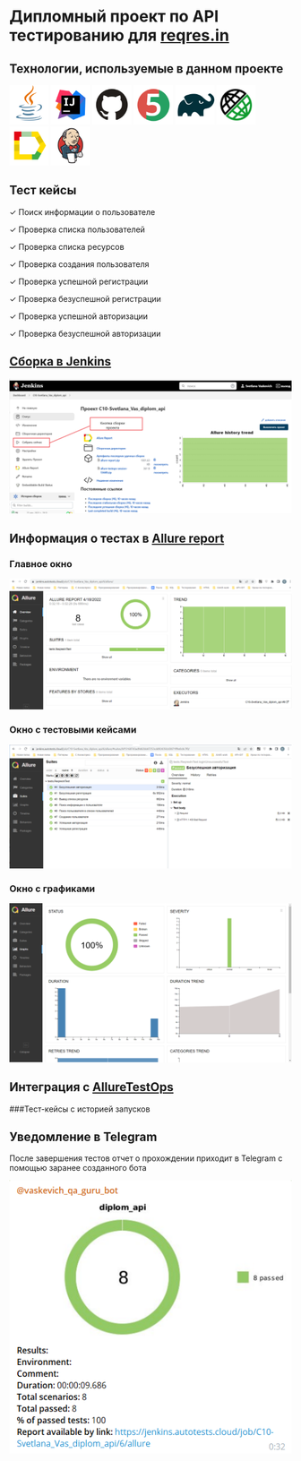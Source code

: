 # Дипломный проект по API тестированию для [reqres.in](https://reqres.in/)

## Технологии, используемые в данном проекте

[<img alt="Java" height="70" src="https://raw.githubusercontent.com/SvetlanaVaskevich/qa_guru_diplom_api/main/images/logo/Java.svg" width="70"/>](https://www.java.com/) [<img alt="IDEA" height="70" src="https://raw.githubusercontent.com/SvetlanaVaskevich/qa_guru_diplom_api/main/images/logo/Idea.svg" width="70"/>](https://www.jetbrains.com/idea/) [<img alt="Github" height="70" src="https://raw.githubusercontent.com/SvetlanaVaskevich/qa_guru_diplom_api/main/images/logo/GitHub.svg" width="70"/>](https://github.com/) [<img alt="JUnit 5" height="70" src="https://raw.githubusercontent.com/SvetlanaVaskevich/qa_guru_diplom_api/main/images/logo/Junit5.svg" width="70"/>](https://junit.org/junit5/) [<img alt="Gradle" height="70" src="https://raw.githubusercontent.com/SvetlanaVaskevich/qa_guru_diplom_api/main/images/logo/Gradle.svg" width="70"/>](https://gradle.org/) [<img alt="Rest-assured" height="70" src="https://raw.githubusercontent.com/SvetlanaVaskevich/qa_guru_diplom_api/main/images/logo/rest-assured-logo.svg" width="70"/>](https://rest-assured.io/) [<img alt="Allure" height="70" src="https://raw.githubusercontent.com/SvetlanaVaskevich/qa_guru_diplom_api/main/images/logo/Allure.svg" width="70"/>](https://github.com/allure-framework/allure2) [<img alt="Jenkins" height="70" src="https://raw.githubusercontent.com/SvetlanaVaskevich/qa_guru_diplom_api/main/images/logo/Jenkins.svg" width="70"/>](https://www.jenkins.io/)

## Тест кейсы

✓ Поиск информации о пользователе

✓ Проверка списка пользователей

✓ Проверка списка ресурсов

✓ Проверка создания пользователя

✓ Проверка успешной регистрации

✓ Проверка безуспешной регистрации

✓ Проверка успешной авторизации

✓ Проверка безуспешной авторизации

## [Сборка в Jenkins](https://jenkins.autotests.cloud/job/C10-Svetlana_Vas_diplom_api/)

![](https://raw.githubusercontent.com/SvetlanaVaskevich/qa_guru_diplom_api/main/images/screens/Jenkins_API.png)

## Информация о тестах в [Allure report](https://jenkins.autotests.cloud/job/C10-Svetlana_Vas_diplom_api/6/allure/)

### Главное окно

![](https://raw.githubusercontent.com/SvetlanaVaskevich/qa_guru_diplom_api/main/images/screens/AllureReport1.png)

### Окно с тестовыми кейсами

![](https://raw.githubusercontent.com/SvetlanaVaskevich/qa_guru_diplom_api/main/images/screens/AllureReport2.png)

### Окно с графиками

![](https://raw.githubusercontent.com/SvetlanaVaskevich/qa_guru_diplom_api/main/images/screens/AllureGraphs.png)

## Интеграция с [AllureTestOps](https://allure.autotests.cloud/project/1249/test-cases?treeId=0)

###Тест-кейсы с историей запусков
![]()

## Уведомление в Telegram

После завершения тестов отчет о прохождении приходит в Telegram с помощью заранее созданного бота

![](https://raw.githubusercontent.com/SvetlanaVaskevich/qa_guru_diplom_api/main/images/screens/TelegrammAPI.png)

